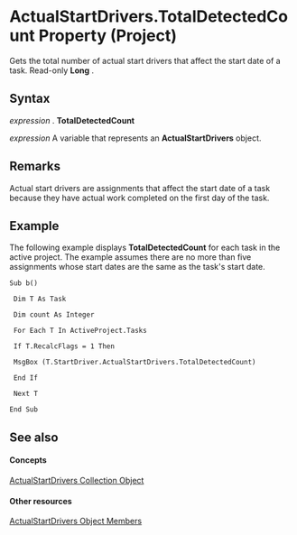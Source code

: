 
# ActualStartDrivers.TotalDetectedCount Property (Project)

Gets the total number of actual start drivers that affect the start date of a task. Read-only  **Long** .


## Syntax

 _expression_ . **TotalDetectedCount**

 _expression_ A variable that represents an **ActualStartDrivers** object.


## Remarks

Actual start drivers are assignments that affect the start date of a task because they have actual work completed on the first day of the task.


## Example

The following example displays  **TotalDetectedCount** for each task in the active project. The example assumes there are no more than five assignments whose start dates are the same as the task's start date.


```
Sub b() 

 Dim T As Task 

 Dim count As Integer 

 For Each T In ActiveProject.Tasks 

 If T.RecalcFlags = 1 Then 

 MsgBox (T.StartDriver.ActualStartDrivers.TotalDetectedCount) 

 End If 

 Next T 

End Sub
```


## See also


#### Concepts


[ActualStartDrivers Collection Object](b9a76aed-576f-e7df-3884-c8d3fcecf210.md)
#### Other resources


[ActualStartDrivers Object Members](74321d0d-bbde-3f2d-50ee-bfb0c674114c.md)
